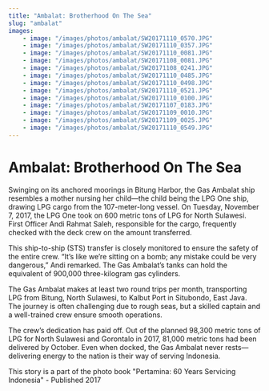 ```yaml
---
title: "Ambalat: Brotherhood On The Sea"
slug: "ambalat"
images:
    - image: "/images/photos/ambalat/SW20171110_0570.JPG"
    - image: "/images/photos/ambalat/SW20171110_0357.JPG"
    - image: "/images/photos/ambalat/SW20171110_0081.JPG"
    - image: "/images/photos/ambalat/SW20171108_0081.JPG"
    - image: "/images/photos/ambalat/SW20171108_0241.JPG"
    - image: "/images/photos/ambalat/SW20171110_0485.JPG"
    - image: "/images/photos/ambalat/SW20171110_0498.JPG"
    - image: "/images/photos/ambalat/SW20171110_0521.JPG"
    - image: "/images/photos/ambalat/SW20171110_0100.JPG"
    - image: "/images/photos/ambalat/SW20171107_0183.JPG"
    - image: "/images/photos/ambalat/SW20171109_0010.JPG"
    - image: "/images/photos/ambalat/SW20171109_0025.JPG"
    - image: "/images/photos/ambalat/SW20171110_0549.JPG"
---
```

# Ambalat: Brotherhood On The Sea

Swinging on its anchored moorings in Bitung Harbor, the Gas Ambalat ship resembles a mother nursing her child—the child being the LPG One ship, drawing LPG cargo from the 107-meter-long vessel. On Tuesday, November 7, 2017, the LPG One took on 600 metric tons of LPG for North Sulawesi. First Officer Andi Rahmat Saleh, responsible for the cargo, frequently checked with the deck crew on the amount transferred.

This ship-to-ship (STS) transfer is closely monitored to ensure the safety of the entire crew. “It’s like we’re sitting on a bomb; any mistake could be very dangerous,” Andi remarked. The Gas Ambalat’s tanks can hold the equivalent of 900,000 three-kilogram gas cylinders.

The Gas Ambalat makes at least two round trips per month, transporting LPG from Bitung, North Sulawesi, to Kalbut Port in Situbondo, East Java. The journey is often challenging due to rough seas, but a skilled captain and a well-trained crew ensure smooth operations.

The crew’s dedication has paid off. Out of the planned 98,300 metric tons of LPG for North Sulawesi and Gorontalo in 2017, 81,000 metric tons had been delivered by October. Even when docked, the Gas Ambalat never rests—delivering energy to the nation is their way of serving Indonesia.

This story is a part of the photo book "Pertamina: 60 Years Servicing Indonesia" - Published 2017
